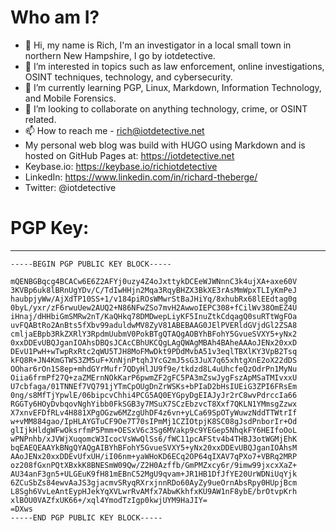 # Who am I?
- 👋 Hi, my name is Rich, I'm an investigator in a local small town in northern New Hampshire, I go by iotdetective.
- 👀 I’m interested in topics such as law enforcement, online investigations, OSINT techniques, technology, and cybersecurity.
- 🌱 I’m currently learning PGP, Linux, Markdown, Information Technology, and Mobile Forensics.
- 💞️ I’m looking to collaborate on anything technology, crime, or OSINT related.
- 📫 How to reach me - <a href=mailto:rich@iotdetective.net>rich@iotdetective.net</a>
- My personal web blog was build with HUGO using Markdown and is hosted on GitHub Pages at: https://iotdetective.net
- Keybase.io: https://keybase.io/richiotdetective
- LinkedIn: https://www.linkedin.com/in/richard-theberge/
- Twitter: @iotdetective
# PGP Key:
---
```
-----BEGIN PGP PUBLIC KEY BLOCK-----

mQENBGBqcg4BCACw6E6Z2AFYj0uzy4Z4oJxttykDCEeWJWNnnC3k4ujXA+axe60V
3KVBp6uk8lBRnUgYDv/C/TdIwHHjn2Mqa3RqyBHZX3BkXE3rAsMmWpxTLIyKmPeJ
haubpjyWw/AjXdTP10SS+1/v184piROsWMwrStBaJHiYq/8xhubRx68lEEdtag0g
0byL/yxr/zF6rwuUew2AUQ2+N86NFwZSo7mvH2AwwoIEPC308+fCilWv38OmEZ4U
iHnaj/dHHbiGmSMRw2nT/KaQHkq78DMDwepLiyKF5InuZtkCdqagQ0suRTtWgFOa
uvFQABtRo2AnBts5fXbv99aduldwMV8ZyV81ABEBAAG0JElPVERldGVjdGl2ZSA8
cmljaEBpb3RkZXRlY3RpdmUubmV0PokBTgQTAQgAOBYhBFohY5GvueSVXY5+yNx2
0xxDDEvUBQJganIOAhsDBQsJCAcCBhUKCQgLAgQWAgMBAh4BAheAAAoJENx20xxD
DEvU1PwH+wTwpRxRtc2qWU5TJH8MoFMwDkt9PDdMvbA51v3eqlTBXlKY3VpB2Tsq
kFQ8R+JN4KmGTWS3ZM5uF+XnNjnPtqhJYcG2mJ5sG3JuX7q65xhtgXnE2oX22dDS
OOhar6rOn1S8ep+mhdGYrMufr7QDyHlJU9f9e/tkdzd8L4uUhcfeQzOdrPn1MyNu
Oiia6frmPf27Q+zaZMErnNOkKarP6pwmZF2gFC5PA3mZswJygFszApMSaTMIvxxU
U7cbfaga/01TNNEf7VQ791jYTmCpOUgDnZrWSKs+bPIaD2bHsIUEiG3ZPI6FRsEm
0ng/s8MfTjYpwlE/06bipcvChhi4PCG5AQ0EYGpyDgEIAJyJr2rC8wvPdrccIa66
RGGTy6HOyDvbqovNghYibb0FkSGB3y7MSuX7SCzEbzvcT8Xxf7QKLN1YMmsgZzwx
X7xnvEFDfRLv4H881XPgOGzw6MZzgUhDF4z6vn+yLCa69SpOTyWuwzNddTTWtrIf
w+vMM884gao/IpHLAYGTuCF9Oe7T70sIPmMj1CZIOtpjK8SC08gJsdPnborIr+Od
glIjkHldgWFwOksrfmP5Pmm+OESxV6c3Sg6MVakp9c9YEGep5NhqkFY6HEIfoOoL
wPNPnhb/xJVWjXuqomcW3IcocVsWwQlSs6/fWC11pcAFStv4b4THBJ3otWGMjEhK
bqEAEQEAAYkBNgQYAQgAIBYhBFohY5GvueSVXY5+yNx20xxDDEvUBQJganIOAhsM
AAoJENx20xxDDEvUfxUH/iI06nm+yaWHoKD6ECq2OP64qIXAV7qPXo7+VBRq2MRP
oz208fGxnPQtXBxkK8BNESmW09Qw/Z2H0Azffb/GmPMZxcy6r/9imw99jxcxXaZ+
AU34anF3gn5+ULGEuK9fH81mEBnC52MgU9qvam+JR1HB1DfJfYE20UrWDNiUqYjk
6ZCuSbZs84ewvAaJS3gjacmvSRyqRXrxjnnRDo60AyZy9ueOrnAbsRpy0HUpjBcm
L8Sgh6VvLeAntEypHJekYqXVLwrRvAMfx7AbwKkhfxKU9AW1nF8ybE/brOtvpKrh
xlBOU0VAZfxUK66+/xql4YmodTzIgp0kwjUYM9HaJIY=
=DXws
-----END PGP PUBLIC KEY BLOCK-----
```

<!---
iotdetective/iotdetective is a ✨ special ✨ repository because its `README.md` (this file) appears on your GitHub profile.
You can click the Preview link to take a look at your changes.
--->
